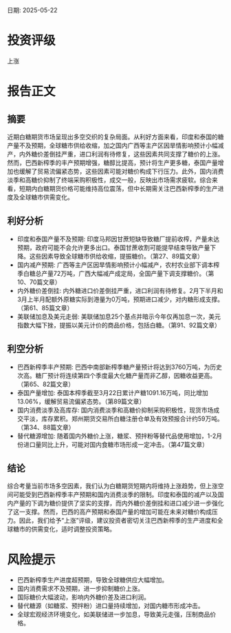 
日期: 2025-05-22

# 投资评级

上涨

# 报告正文

## 摘要

近期白糖期货市场呈现出多空交织的复杂局面。从利好方面来看，印度和泰国的糖产量不及预期，全球糖市供给收缩，加之国内广西等主产区因旱情影响预计小幅减产，内外糖价差倒挂严重，进口利润有待修复，这些因素共同支撑了糖价的上涨。然而，巴西新榨季的丰产预期增强，糖醇比提高，预计将生产更多糖，泰国产量增加也缓解了贸易流偏紧态势，这些因素可能对糖价构成下行压力。此外，国内消费淡季和高糖价抑制了终端采购积极性，成交一般，反映出市场需求疲软。综合来看，短期内白糖期货价格可能维持高位震荡，但中长期需关注巴西新榨季的生产进度及全球糖市供需变化。

## 利好分析

* 印度和泰国产量不及预期: 印度马邦因甘蔗短缺导致糖厂提前收榨，产量未达预期，政府可能不会允许更多出口。泰国甘蔗收割可能提早结束导致产量下降。这些因素导致全球糖市供给收缩，提振糖价。（第27、89篇文章）
* 国内减产预期: 广西等主产区因旱情影响预计小幅减产，农村农业部下调本榨季白糖总产量72万吨，广西大幅减产成定局，全国产量下调支撑糖价。（第10、70篇文章）
* 内外糖价差倒挂: 内外糖进口价差倒挂严重，进口利润有待修复。2月下半月和3月上半月配额外原糖实际到港量为0万吨，预期进口减少，对内糖形成支撑。（第61、85篇文章）
* 美联储加息及美元走弱: 美联储加息25个基点并暗示今年仅再加息一次，美元指数大幅下挫，提振以美元计价的商品价格，包括白糖。（第91、92篇文章）

## 利空分析

* 巴西新榨季丰产预期: 巴西中南部新榨季糖产量预计将达到3760万吨，为历史次高。糖厂预计将连续第四个季度最大化糖产量而非乙醇，因糖收益更高。（第65、82篇文章）
* 泰国产量增加: 泰国本榨季截至3月22日累计产糖1091.16万吨，同比增加13.06%，缓解贸易流偏紧态势。（第89篇文章）
* 国内消费淡季及高库存: 国内消费淡季和高糖价抑制采购积极性，现货市场成交平淡，库存累积。郑州期货交易所白糖注册仓单及有效预报合计约59万吨。（第34、88篇文章）
* 替代糖源增加: 随着国内外糖价上涨，糖浆、预拌粉等替代品使用增加，1-2月份进口量同比上升，可能对国内食糖市场形成一定冲击。（第47篇文章）

## 结论

综合考量当前市场多空因素，我们认为白糖期货短期内将维持上涨趋势，但上涨空间可能受到巴西新榨季丰产预期和国内消费淡季的限制。印度和泰国的减产以及国内产量的下调为糖价提供了坚实的支撑，而内外糖价差倒挂和进口减少进一步强化了这一支撑。然而，巴西的高产预期和泰国产量的增加可能在未来对糖价构成压力。因此，我们给予“上涨”评级，建议投资者密切关注巴西新榨季的生产进度和全球糖市的供需变化，适时调整投资策略。

# 风险提示

* 巴西新榨季生产进度超预期，导致全球糖供应大幅增加。
* 国内消费需求不及预期，进一步抑制糖价上涨。
* 国际糖价大幅波动，影响内外糖价差及进口利润。
* 替代糖源（如糖浆、预拌粉）进口量持续增加，对国内糖市形成冲击。
* 全球宏观经济环境变化，如美联储进一步加息，导致美元走强，压制商品价格。
